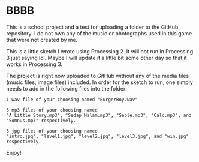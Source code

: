 # BBBB
This is a school project and a test for uploading a folder to the GitHub repository.
I do not own any of the music or photographs used in this game that were not created by me.

This is a little sketch I wrote using Processing 2. It will not run in Processing 3 just saying lol.
Maybe I will update it a little bit some other day so that it works in Processing 3.

The project is right now uploaded to GitHub without any of the media files (music files, image files) included.
In order for the sketch to run, one simply needs to add in the following files into the folder:

    1 wav file of your choosing named "BurgerBoy.wav"
    
    5 mp3 files of your choosing named 
    "A Little Story.mp3", "Sedap Malam.mp3", "Sable.mp3", "Calc.mp3", and "Somnus.mp3" respectively.
    
    5 jpg files of your choosing named
    "intro.jpg", "level1.jpg", "level2.jpg", "level3.jpg", and "win.jpg" respectively.

Enjoy!



